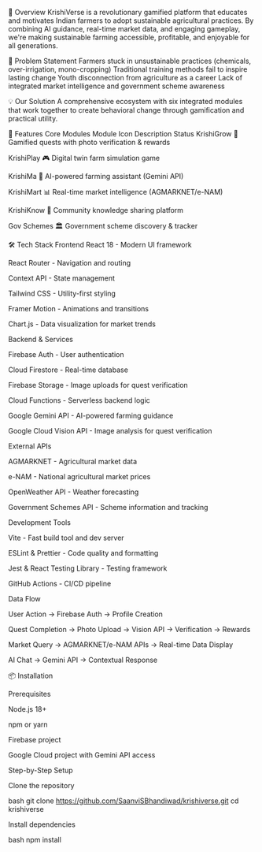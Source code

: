 🌟 Overview KrishiVerse is a revolutionary gamified platform that educates and motivates Indian farmers to adopt sustainable agricultural practices. By combining AI guidance, real-time market data, and engaging gameplay, we're making sustainable farming accessible, profitable, and enjoyable for all generations.

🎯 Problem Statement Farmers stuck in unsustainable practices (chemicals, over-irrigation, mono-cropping) Traditional training methods fail to inspire lasting change Youth disconnection from agriculture as a career Lack of integrated market intelligence and government scheme awareness

💡 Our Solution A comprehensive ecosystem with six integrated modules that work together to create behavioral change through gamification and practical utility.

🚀 Features Core Modules Module Icon Description Status KrishiGrow 🎯 Gamified quests with photo verification & rewards

KrishiPlay 🎮 Digital twin farm simulation game

KrishiMa 👵 AI-powered farming assistant (Gemini API)

KrishiMart 📊 Real-time market intelligence (AGMARKNET/e-NAM)

KrishiKnow 👥 Community knowledge sharing platform

Gov Schemes 🏛️ Government scheme discovery & tracker

🛠 Tech Stack Frontend React 18 - Modern UI framework

React Router - Navigation and routing

Context API - State management

Tailwind CSS - Utility-first styling

Framer Motion - Animations and transitions

Chart.js - Data visualization for market trends

Backend & Services

Firebase Auth - User authentication

Cloud Firestore - Real-time database

Firebase Storage - Image uploads for quest verification

Cloud Functions - Serverless backend logic

Google Gemini API - AI-powered farming guidance

Google Cloud Vision API - Image analysis for quest verification

External APIs

AGMARKNET - Agricultural market data

e-NAM - National agricultural market prices

OpenWeather API - Weather forecasting

Government Schemes API - Scheme information and tracking

Development Tools

Vite - Fast build tool and dev server

ESLint & Prettier - Code quality and formatting

Jest & React Testing Library - Testing framework

GitHub Actions - CI/CD pipeline

Data Flow

User Action → Firebase Auth → Profile Creation

Quest Completion → Photo Upload → Vision API → Verification → Rewards

Market Query → AGMARKNET/e-NAM APIs → Real-time Data Display

AI Chat → Gemini API → Contextual Response

📦 Installation

Prerequisites

Node.js 18+

npm or yarn

Firebase project

Google Cloud project with Gemini API access

Step-by-Step Setup

Clone the repository

bash git clone https://github.com/SaanviSBhandiwad/krishiverse.git cd krishiverse

Install dependencies

bash npm install
